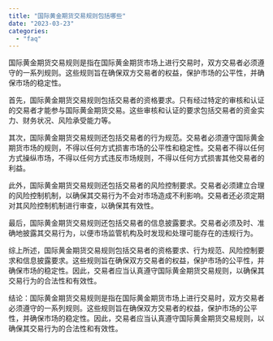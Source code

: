 ```yaml
---
title: "国际黄金期货交易规则包括哪些"
date: "2023-03-23"
categories: 
  - "faq"
---
```


国际黄金期货交易规则是指在国际黄金期货市场上进行交易时，双方交易者必须遵守的一系列规则。这些规则旨在确保双方交易者的权益，保护市场的公平性，并确保市场的稳定性。

首先，国际黄金期货交易规则包括交易者的资格要求。只有经过特定的审核和认证的交易者才能参与国际黄金期货交易。这些审核和认证的要求包括交易者的资金实力、财务状况、风险承受能力等。

其次，国际黄金期货交易规则还包括交易者的行为规范。交易者必须遵守国际黄金期货市场的规则，不得以任何方式损害市场的公平性和稳定性。交易者不得以任何方式操纵市场，不得以任何方式违反市场规则，不得以任何方式损害其他交易者的利益。

此外，国际黄金期货交易规则还包括交易者的风险控制要求。交易者必须建立合理的风险控制机制，以确保其交易行为不会对市场造成不利影响。交易者还必须定期对其风险控制机制进行审查，以确保其有效性。

最后，国际黄金期货交易规则还包括交易者的信息披露要求。交易者必须及时、准确地披露其交易行为，以便市场监管机构及时发现和处理可能存在的违规行为。

综上所述，国际黄金期货交易规则包括交易者的资格要求、行为规范、风险控制要求和信息披露要求。这些规则旨在确保双方交易者的权益，保护市场的公平性，并确保市场的稳定性。因此，交易者应当认真遵守国际黄金期货交易规则，以确保其交易行为的合法性和有效性。

结论：国际黄金期货交易规则是指在国际黄金期货市场上进行交易时，双方交易者必须遵守的一系列规则。这些规则旨在确保双方交易者的权益，保护市场的公平性，并确保市场的稳定性。因此，交易者应当认真遵守国际黄金期货交易规则，以确保其交易行为的合法性和有效性。
